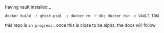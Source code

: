having vault installed...
```bash
docker build -t ghost-psql .; docker rm -f db; docker run -e VAULT_TOKEN=$(vault read -wrap-ttl=600s -field=wrapping_token secret/postgres | cat) -e VAULT_HOST=[your ip] --name db -p 5432:5432 ghost-psql
```
this repo is `in progress`.. once this is close to be alpha, the docs will follow
